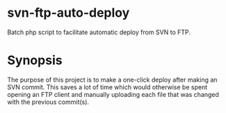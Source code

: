 svn-ftp-auto-deploy
===================

Batch php script to facilitate automatic deploy from SVN to FTP.

Synopsis
========

The purpose of this project is to make a one-click deploy after making an SVN commit. This saves a lot of time which would otherwise be spent opening an FTP client and manually uploading each file that was changed with the previous commit(s).